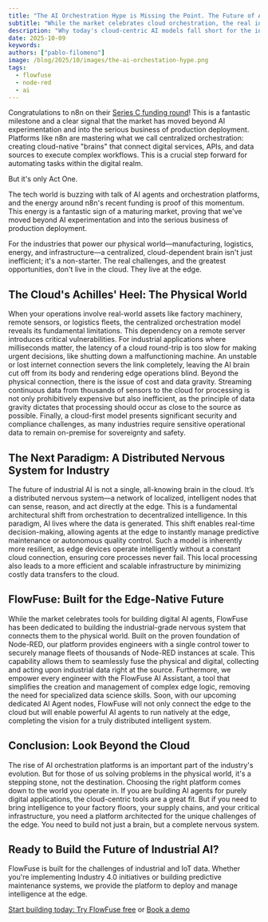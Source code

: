 ```yaml
---
title: "The AI Orchestration Hype is Missing the Point. The Future of AI is at the Edge."
subtitle: "While the market celebrates cloud orchestration, the real innovation is happening at the edge."
description: "Why today's cloud-centric AI models fall short for the industrial world, and a look at what comes next."
date: 2025-10-09
keywords: 
authors: ["pablo-filomeno"]
image: /blog/2025/10/images/the-ai-orchestation-hype.png
tags:
  - flowfuse
  - node-red
  - ai
---
```


Congratulations to n8n on their [Series C funding round](https://blog.n8n.io/series-c/)! This is a fantastic milestone and a clear signal that the market has moved beyond AI experimentation and into the serious business of production deployment. Platforms like n8n are mastering what we call centralized orchestration: creating cloud-native "brains" that connect digital services, APIs, and data sources to execute complex workflows. This is a crucial step forward for automating tasks within the digital realm.

But it's only Act One.

<!--more-->

The tech world is buzzing with talk of AI agents and orchestration platforms, and the energy around n8n's recent funding is proof of this momentum. This energy is a fantastic sign of a maturing market, proving that we've moved beyond AI experimentation and into the serious business of production deployment.

For the industries that power our physical world—manufacturing, logistics, energy, and infrastructure—a centralized, cloud-dependent brain isn't just inefficient; it's a non-starter. The real challenges, and the greatest opportunities, don't live in the cloud. They live at the edge.

## The Cloud's Achilles' Heel: The Physical World
When your operations involve real-world assets like factory machinery, remote sensors, or logistics fleets, the centralized orchestration model reveals its fundamental limitations. This dependency on a remote server introduces critical vulnerabilities. For industrial applications where milliseconds matter, the latency of a cloud round-trip is too slow for making urgent decisions, like shutting down a malfunctioning machine. An unstable or lost internet connection severs the link completely, leaving the AI brain cut off from its body and rendering edge operations blind.
Beyond the physical connection, there is the issue of cost and data gravity. Streaming continuous data from thousands of sensors to the cloud for processing is not only prohibitively expensive but also inefficient, as the principle of data gravity dictates that processing should occur as close to the source as possible. Finally, a cloud-first model presents significant security and compliance challenges, as many industries require sensitive operational data to remain on-premise for sovereignty and safety.

## The Next Paradigm: A Distributed Nervous System for Industry
The future of industrial AI is not a single, all-knowing brain in the cloud. It’s a distributed nervous system—a network of localized, intelligent nodes that can sense, reason, and act directly at the edge. This is a fundamental architectural shift from orchestration to decentralized intelligence.
In this paradigm, AI lives where the data is generated. This shift enables real-time decision-making, allowing agents at the edge to instantly manage predictive maintenance or autonomous quality control. Such a model is inherently more resilient, as edge devices operate intelligently without a constant cloud connection, ensuring core processes never fail. This local processing also leads to a more efficient and scalable infrastructure by minimizing costly data transfers to the cloud.

## FlowFuse: Built for the Edge-Native Future
While the market celebrates tools for building digital AI agents, FlowFuse has been dedicated to building the industrial-grade nervous system that connects them to the physical world. Built on the proven foundation of Node-RED, our platform provides engineers with a single control tower to securely manage fleets of thousands of Node-RED instances at scale. This capability allows them to seamlessly fuse the physical and digital, collecting and acting upon industrial data right at the source. Furthermore, we empower every engineer with the FlowFuse AI Assistant, a tool that simplifies the creation and management of complex edge logic, removing the need for specialized data science skills.
Soon, with our upcoming dedicated AI Agent nodes, FlowFuse will not only connect the edge to the cloud but will enable powerful AI agents to run natively at the edge, completing the vision for a truly distributed intelligent system.

## Conclusion: Look Beyond the Cloud
The rise of AI orchestration platforms is an important part of the industry's evolution. But for those of us solving problems in the physical world, it's a stepping stone, not the destination.
Choosing the right platform comes down to the world you operate in. If you are building AI agents for purely digital applications, the cloud-centric tools are a great fit.
But if you need to bring intelligence to your factory floors, your supply chains, and your critical infrastructure, you need a platform architected for the unique challenges of the edge. You need to build not just a brain, but a complete nervous system.

## Ready to Build the Future of Industrial AI?
FlowFuse is built for the challenges of industrial and IoT data. Whether you're implementing Industry 4.0 initiatives or building predictive maintenance systems, we provide the platform to deploy and manage intelligence at the edge.

[Start building today: Try FlowFuse free](https://app.flowfuse.com/account/create) or [Book a demo](https://flowfuse.com/book-demo/)


